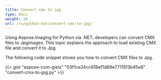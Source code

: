 ```yaml
---
title: Convert cmx to jpg
type: docs
weight: 10
url: /ru/python-net/convert-cmx-to-jpg/
---
```


Using Aspose.Imaging for Python via .NET, developers can convert CMX files to Jpgimages. This topic explains the approach to load existing CMX file and convert it to Jpg.

The following code snippet shows you how to convert CMX files to Jpg.

{{< gist "aspose-com-gists" "03f1ce24cc618ef1d69e77115f3b45e8" "convert-cmx-to-jpg.py" >}}
